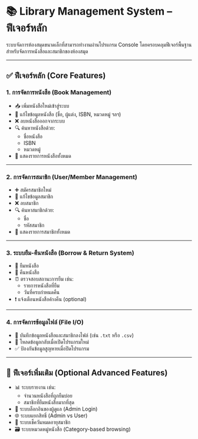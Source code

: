 # 📚 Library Management System – ฟีเจอร์หลัก

ระบบจัดการห้องสมุดขนาดเล็กที่สามารถทำงานผ่านโปรแกรม Console โดยครอบคลุมฟีเจอร์พื้นฐานสำหรับจัดการหนังสือและสมาชิกของห้องสมุด

---

## ✅ ฟีเจอร์หลัก (Core Features)

### 1. การจัดการหนังสือ (Book Management)
- 📥 เพิ่มหนังสือใหม่เข้าสู่ระบบ
- 📝 แก้ไขข้อมูลหนังสือ (ชื่อ, ผู้แต่ง, ISBN, หมวดหมู่ ฯลฯ)
- ❌ ลบหนังสือออกจากระบบ
- 🔍 ค้นหาหนังสือด้วย:
  - ชื่อหนังสือ
  - ISBN
  - หมวดหมู่
- 📃 แสดงรายการหนังสือทั้งหมด

---

### 2. การจัดการสมาชิก (User/Member Management)
- ➕ สมัครสมาชิกใหม่
- 📝 แก้ไขข้อมูลสมาชิก
- ❌ ลบสมาชิก
- 🔍 ค้นหาสมาชิกด้วย:
  - ชื่อ
  - รหัสสมาชิก
- 📃 แสดงรายการสมาชิกทั้งหมด

---

### 3. ระบบยืม-คืนหนังสือ (Borrow & Return System)
- 📗 ยืมหนังสือ
- 📕 คืนหนังสือ
- ⏰ ตรวจสอบสถานะการยืม เช่น:
  - รายการหนังสือที่ยืม
  - วันที่ครบกำหนดคืน
- ❗ แจ้งเตือนหนังสือค้างคืน (optional)

---

### 4. การจัดการข้อมูลไฟล์ (File I/O)
- 💾 บันทึกข้อมูลหนังสือและสมาชิกลงไฟล์ (เช่น `.txt` หรือ `.csv`)
- 📂 โหลดข้อมูลกลับเมื่อเปิดโปรแกรมใหม่
- ✅ ป้องกันข้อมูลสูญหายเมื่อปิดโปรแกรม

---

## 🌟 ฟีเจอร์เพิ่มเติม (Optional Advanced Features)
- 📊 ระบบรายงาน เช่น:
  - จำนวนหนังสือที่ถูกยืมบ่อย
  - สมาชิกที่ยืมหนังสือมากที่สุด
- 🔐 ระบบล็อกอินของผู้ดูแล (Admin Login)
- 🌐 ระบบแยกสิทธิ์ (Admin vs User)
- 📅 ระบบเช็ควันหมดอายุสมาชิก
- 🗃️ ระบบหมวดหมู่หนังสือ (Category-based browsing)
